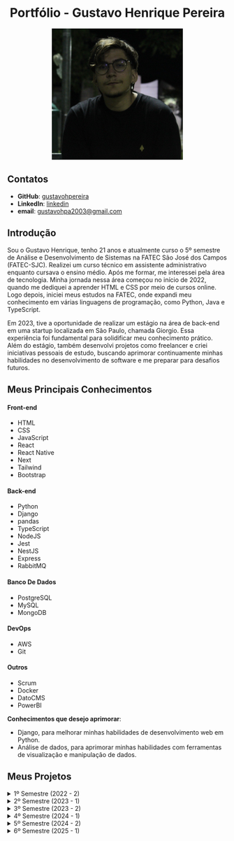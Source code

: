<h1 align="center">Portfólio - Gustavo Henrique Pereira</h1>

<div align="center">


<img src="./img/imagemPerfil.png" alt="Foto de Gustavo Henrique" width="300" height="300">
</div>

## Contatos

- **GitHub**: [gustavohpereira](https://github.com/gustavohpereira)
- **LinkedIn**: [linkedin](https://www.linkedin.com/in/gustavohpa/)
- **email**: [gustavohpa2003@gmail.com](gustavohpa2003@gmail.com)


## Introdução

Sou o Gustavo Henrique, tenho 21 anos e atualmente curso o 5º semestre de Análise e Desenvolvimento de Sistemas na FATEC São José dos Campos (FATEC-SJC). Realizei um curso técnico em assistente administrativo enquanto cursava o ensino médio. Após me formar, me interessei pela área de tecnologia. Minha jornada nessa área começou no início de 2022, quando me dediquei a aprender HTML e CSS por meio de cursos online. Logo depois, iniciei meus estudos na FATEC, onde expandi meu conhecimento em várias linguagens de programação, como Python, Java e TypeScript.

Em 2023, tive a oportunidade de realizar um estágio na área de back-end em uma startup localizada em São Paulo, chamada Giorgio. Essa experiência foi fundamental para solidificar meu conhecimento prático. Além do estágio, também desenvolvi projetos como freelancer e criei iniciativas pessoais de estudo, buscando aprimorar continuamente minhas habilidades no desenvolvimento de software e me preparar para desafios futuros.


## Meus Principais Conhecimentos
#### Front-end
- HTML 
- CSS 
- JavaScript 
- React 
- React Native
- Next
- Tailwind
- Bootstrap


#### Back-end
- Python
- Django
- pandas
- TypeScript 
- NodeJS
- Jest
- NestJS
- Express
- RabbitMQ
  
#### Banco De Dados
- PostgreSQL
- MySQL 
- MongoDB 

#### DevOps
- AWS 
- Git

#### Outros
- Scrum
- Docker
- DatoCMS
- PowerBI

**Conhecimentos que desejo aprimorar**:
- Django, para melhorar minhas habilidades de desenvolvimento web em Python.
- Análise de dados, para aprimorar minhas habilidades com ferramentas de visualização e manipulação de dados.



## Meus Projetos
<details>
<summary>1º Semestre (2022 - 2)</summary>
</br>

**Data:** *agosto/2022*</br></br>
**Empresa:** *FATEC São José dos Campos - SP*</br></br>
**Professor responsável:** *JEAN CARLOS LOURENCO COSTA*</br></br>
**Problema** Um ambiente academico onde contem inumeros laboratórios precisa de uma forma de saber quais computadores estão com a execução debilitada, saber quais os problemas, e o tecnico precisa informar quais computadores estão em manutenção, quais ja estão restaurados, tudo isso de uma forma visual e fluida
**Desafio:** Realizar a identificação de falhas nos equipamentos dos laboratórios de informática da FATEC-SJC, visando a abertura de solicitações internas para que as devidas correções sejam aplicadas de forma ágil e eficaz. </br></br>
**Solução:** Para resolver o problema sugerido, criamos uma solução que facilita a abertura de chamados para o técnico, e também possibilita a visualização rápida do técnico para saber quais máquinas estão em cada sala, e também seu estado, podendo ser personalizado</br></br>

**GitHub:** [mirageGroup](https://github.com/MirageGroup/API_MirageGroup)</br></br>

<div align="center">


<img src="./img/mvp-sprint4.gif" alt="aplicação rodando" width="600" height="450">
</div>


### Tecnologias Utilizadas

- **HTML5 & CSS**: Utilizados para criar uma interface web intuitiva e responsiva, que facilita a navegação e uso da aplicação pelos técnicos.
- **JavaScript**: Responsável por tornar a aplicação interativa, oferecendo funcionalidades dinâmicas como o drag and drop para reorganizar os computadores.
- **Flask**: Utilizado no backend para gerenciamento das requisições, integração com o banco de dados e execução das funcionalidades principais da aplicação.
- **MySQL**: Banco de dados utilizado para armazenar todas as informações sobre os chamados técnicos, o estado das máquinas e o histórico de manutenção.
- **AWS**: Plataforma na nuvem que hospeda a aplicação, garantindo sua escalabilidade e segurança.

---

### Contribuições Pessoais

Minhas principais contribuições no projeto foram:

- Implementação do **monitoramento automático das máquinas**, criando uma integração que analisava em tempo real o estado dos equipamentos e notificava os técnicos em caso de falhas e atualizava com base em chamados feitos para o técnico. Utilizei **JavaScript** e **Flask** para essa funcionalidade.
- Desenvolvimento da funcionalidade de **gestão de chamados**, que permitia criar e gerenciar tickets de manutenção técnica. Trabalhei diretamente na interação entre o frontend e o backend, garantindo que os chamados fossem armazenados corretamente no **MySQL**.
- Atuei também na **reorganização virtual das máquinas**, utilizando **JavaScript** para a funcionalidade de drag and drop, o que permitiu que os técnicos pudessem visualizar e reorganizar os computadores nas salas.

---

### Hard Skills

- **HTML5**: Faço/uso com autonomia.
- **CSS**: Faço/uso com autonomia.
- **JavaScript**: Faço/uso com autonomia.
- **Flask**:  Faço/uso com ajuda.
- **MySQL**: Faço/uso com autonomia.
- **AWS**: Faço/uso com ajuda.

---

### Soft Skills

Neste semestre conduzi reuniões com as equipes para discutirmos sobre o projeto, demonstrando comunicação em equipe e também contato com a equipe. Atuei com os membros da equipe para que o projeto continuasse efetivamente, e apliquei a soft skill de  gestão de tempo para que eu pudesse me organizar melhor, utilizando ferramentas de gestão. Por ser nossa primeira API, foi de crucial importância eu me comunicar com todos, e unir a experiencia de cada um, assim conseguimos distribuir com mais eficiência as tarefas, alinhando com a experiencia de cada um no momento

</details>


<details>
<summary>2º Semestre (2023 - 1) </summary>
</br>

**Data:** *janeiro/2023*</br></br>
**Empresa:** *FATEC São José dos Campos - SP*</br></br>
**Professor responsavel:** *CLAUDIO ETELVINO DE LIMA*</br></br>
**Problema** Uma professora precisa de um sistema que não dependa de internet, e que ela possa gerir completamente a sua sala de uma maneira visual, facil e rapida, assim, necessitando de uma alta disponibilidade e fluidez nos processos
**Desafio:** Desenvolver uma aplicação para organizar aulas, alunos, avaliações, notas e atividades, com foco na operação totalmente offline para garantir flexibilidade em ambientes sem internet. </br></br>
**Solução:** Desenvolvemos uma aplicação desktop em Java, que permite a organização completa do ambiente acadêmico, desde a inserção de alunos até a geração de relatórios de avaliações e notas, operando sem conexão à internet. </br></br>

**GitHub:** [Projeto](https://github.com/MirageGroup/API_MirageGroup_2sem)</br></br>

<div align="center">
<img src="./img/gifAPI2.gif" alt="Imagem do projeto 2" width="600" height="450">
</div>

### Tecnologias Utilizadas

- **Java**: Utilizado tanto no backend quanto no frontend da aplicação.
- **JavaFX**: Ferramenta para construção de interfaces gráficas.
- **SQLite**: Banco de dados local que garante a operação offline da aplicação.

---

### Contribuições Pessoais

Neste projeto atuei como PO e levantei os requisitos e conversei com o cliente, sempre levantando requisitos. Também Desenvolvi a funcionalidade de **gerenciamento de notas e avaliações**, garantindo que as informações fossem salvas corretamente no banco de dados SQLite e criando uma interface amigável em JavaFX para visualização e edição.

---

### Hard Skills

- **Java**: Faço/uso com autonomia.
- **JavaFX**: Faço/uso com ajuda.
- **SQLite**: Faço/uso com autonomia.
---

### Soft Skills

Durante o desenvolvimento dessa API, tivemos o desafio de aprender Java do zero e lidar com uma aplicação desktop, algo completamente novo para a equipe. Mantive o espírito de equipe elevado, organizando um encontro na casa de um dos membros para que pudéssemos programar juntos, o que ajudou a manter todos motivados. Além disso, sempre que surgiam erros no código Java, demonstrei proatividade ao ajudar meus colegas a resolverem-nos, garantindo que o projeto continuasse a progredir sem grandes obstáculos.
</details>


<details>
<summary>3º Semestre (2023 - 2)</summary>
</br>

**Data:** *julho/2023*</br></br>
**Empresa:** *Ionic Health*</br></br>
**Area de Atuação da empresa:** *Automação e integração de tecnologias destinadas a area medica e de saude*</br></br>
**Professor responsável:** *CLAUDIO ETELVINO DE LIMA*</br></br>
**Problema** Para fins de documentação e auditoria, gerir processos de uma equipe se torna um processo complexo e dificil, sem lugar para armazenar evidencias documentos sobre o processo, mas tambem sem um ambiente claro e rapido de gerenciar as etapas de projetos intensifica a problematica
**Desafio:** Desenvolver uma plataforma para gerenciamento de equipes e projetos, que permitisse a organização de tarefas e a manutenção de um fluxo eficiente de trabalho com metodologia ágil. </br></br>
**Solução:** Criamos uma aplicação em React com uma interface kanban que permite aos usuários organizarem suas tarefas e equipes de forma visual. Incluímos também a funcionalidade de armazenar evidências e o acompanhamento do progresso dos projetos. </br></br>

**GitHub:** [linkDoProjeto](https://github.com/MirageGroup/API_MirageGroup_3sem)</br></br>

<div align="center">
<img src="./img/imgAPI3.png" alt="Imagem do projeto 3" width="600" height="450">
</div>

### Tecnologias Utilizadas

- **TypeScript**: Linguagem utilizada tanto no frontend quanto no backend.
- **React**: Framework utilizado para criar uma interface de usuário dinâmica.
- **Node.js**: Backend responsável por gerenciar as requisições e a interação com o banco de dados.
- **TypeORM**: Ferramenta para mapeamento objeto-relacional, facilitando a interação com o banco de dados SQL.

---

### Contribuições Pessoais

Neste projeto atuei como desenvolvedor, Implementei a **funcionalidade kanban**, permitindo que os usuários organizassem suas tarefas visualmente com o drag and drop, e trabalhei na integração com o backend em **Node.js** utilizando **TypeORM** para gerenciamento de banco de dados. Além de criar o sistema de mensagem no Email quando uma reunião for criada ou deletada

---

### Hard Skills

- **TypeScript**: Faço/uso com autonomia.
- **React**: Faço/uso com autonomia.
- **Node.js**: Faço/uso com autonomia.
- **TypeORM**: Faço/uso com autonomia.

---

### Soft Skills

Neste semestre, já tinha estudado React durante as férias, o que me permitiu auxiliar meus colegas no desenvolvimento da aplicação. Assumi um papel de liderança ao ensinar os conceitos de React e orientar o grupo na construção do projeto. Além disso, percebi que seria útil para a equipe adotar um sistema de kanban para organizar as tarefas, então tomei a iniciativa de implementar essa funcionalidade no sistema. Acredito que exercitei a minha proatividade e também o olhar para requisitos, dando uma ação a mais quando necessário
</details>


<details>
<summary>4º Semestre (2024 - 1)</summary>
</br>

**Data:** *fevereiro/2024*</br></br>
**Empresa:** *SIATT*</br></br>
**Area de Atuação da empresa:** *Fornece soluções de tecnologia para os setores de defesa e aeroespacial*</br></br>
**Professor responsavel:** *FABIANO SABHA WALCZAK*</br></br>
**Problema** muita dificuldade de administrar muitas salas em um ambiente empresarial, principalmente quando há muitas reuniões de diversos tamanhos, então reservar e cadastrar uma sala para reunião se torna um processo dificil
**Desafio:** Criar uma solução integrada para gerenciar salas de reuniões físicas, híbridas e virtuais, permitindo a criação de atas, controle de permissões e conexão direta ao Zoom. </br></br>
**Solução:** Desenvolvemos uma plataforma que facilita o agendamento e a gestão de reuniões, oferecendo a possibilidade de conexão com o Zoom e controle de pautas e permissões dos usuários, tudo de forma integrada em uma interface amigável. </br></br>

**GitHub:** [linkDoProjeto](https://github.com/MirageGroup/API_MirageGroup_4sem)</br></br>

<div align="center">
<img src="./img/API4.jpeg" alt="Imagem do projeto 4" width="600" height="450">
</div>

### Tecnologias Utilizadas

- **React**: Desenvolvimento da interface do usuário.
- **TypeScript**: Linguagem utilizada para o desenvolvimento frontend e backend.
- **Node.js**: Backend responsável por gerenciar as funcionalidades da aplicação.
- **TypeORM**: Integração com o banco de dados para gerenciamento de informações sobre as reuniões.
- **API do Zoom**: Conexão direta com o Zoom para facilitar a organização de reuniões virtuais.
- **AWS**: Hospedagem da aplicação e gerenciamento de serviços na nuvem.

---

### Contribuições Pessoais

Fui responsável por desenvolver a **interface front-end e responsividade**, por meio do react com tailwind, realizei as interfaces home, de reuniões, criação de reuniões,criando uma experiência de usuário otimizada e com compatibilidade com diversos dispositivos.Assim como a dinamica de identificação de cada uma(puxar do banco de dados e filtrar) .
com o uso de UseStates e UseEffects em react consegui fazer a aplicação constantemente checar as reuniões vindas do back-end, assim como horarios, quantidade de pessoas, tipo de reunião

---

### Hard Skills

- **React**: Faço/uso com autonomia.
- **TypeScript**: Faço/uso com autonomia.
- **Node.js**: Faço/uso com autonomia.
- **TypeORM**: Faço/uso com autonomia.
- **API do Zoom**: Faço/uso com ajuda.
- **AWS**: Faço/uso com ajuda.

---

### Soft Skills

Por já estarmos familiarizados com as tecnologias utilizadas  decidi focar na experiência do usuário, e conversar com o grupo quais as melhores decisões para o cliente, assim, exercitei a minha soft skill de comunicação com o grupo, com a primeira sprint marcada por um brainstorm do grupo, assim como cada sprint conter dialogos entre todos para melhorar o produto
</details>
<details>
<summary>5º Semestre (2024 - 2) </summary>
</br>

**Data:** *julho/2024*</br></br>
**Empresa:** *Kersys*</br></br>
**Area de Atuação da empresa:** *Gestão florestal e ambiental por meio de soluções de tecnologias*</br></br>
**Professor responsavel:** *JEAN CARLOS LOURENCO COSTA*</br></br>
**Problema** Pequenos e medios agricultores não tem acesso a uma maneira eficiente de gerir a temperatura e outras metricas de suas zonas de plantio, necessitam de uma forma rapida de registrar e acompanhar
**Desafio:** Desenvolver uma aplicação para monitoramento climatico de plantios e areas agricolas, fornecendo alertas e dados em tempo real </br></br>
**Solução:** Desenvolvemos uma aplicação mobile com react native, que permite o usuario registrar, cadastrar, deletar e atualizar areas, e ter acesso aos dados metereologicos e receber alertas de clima</br></br>

**GitHub:** [Projeto](https://github.com/MirageGroup/API_MirageGroup_5_Semestre)</br></br>

<div align="center">
<img src="./img/gifAPI5.gif" alt="Imagem do projeto 5" width="600" height="">
</div>

### Tecnologias Utilizadas

- **React native**: Utilizado tanto no Front-end da aplicação
- **TypeScript**: Linguagem utilizada para o desenvolvimento frontend e backend.
- **Node.js**: Backend responsável por gerenciar as funcionalidades da aplicação.
- **TypeORM**: Integração com o banco de dados para gerenciamento de informações sobre as reuniões.
- **Firebase**: Banco de dados NOSQL para armazenar pontos de plantio e dados metereologicos
- **MySQL**: Banco de dados relacional para cadastro de usuarios

---

### Contribuições Pessoais

Neste projeto atuei como Dev e desenvolvi a base do back-end e conexão com o MYSQL, então realizei manutenções nos controllers de usuarios e na conexão com o banco sql. Tambem desenvolvi a tela de registro no front-end e o sistema de mudança na cor e aviso caso um ponto esteja com a temperatura acima ou abaixo do limite  garantindo que o usuario se atente de que os criterios de temperatura estão sendo ultrapassados


### Hard Skills

- **React native**: Faço/uso com autonomia.
- **TypeScript**: Faço/uso com autonomia.
- **Node.js**: Faço/uso com autonomia.
- **TypeORM**: Faço/uso com autonomia.
- **Firebase**: Faço/uso com ajuda.
- **MySQL**: Faço/uso com autonomia.

---

### Soft Skills

Durante o desenvolvimento deste projeto, focamos em aprimorar a organização da equipe, dividindo as responsabilidades de forma equilibrada entre todos os membros. Essa estratégia garantiu que cada pessoa pudesse contribuir de forma significativa e trabalhar dentro de sua especialidade, aumentando a eficiência e a qualidade do projeto. Mantive a comunicação clara e frequente, promovendo alinhamentos regulares para acompanhar o progresso de cada tarefa e garantindo que todos se sentissem apoiados e engajados no processo. Além disso, estimulei a colaboração ao incentivar trocas de ideias e feedbacks construtivos entre os integrantes, o que fortaleceu o trabalho em equipe e a entrega dos resultados.
</details>

<details>
<summary>6º Semestre (2025 - 1) </summary>
</br>

**Data:** *Fevereiro/2025*</br></br>
**Empresa:** *DOMROCK*</br></br>
**Area de Atuação da empresa:** *Gestão de dados e inteligencia artificial*</br></br>
**Professor responsavel:** *JOSE WALMIR GONCALVES DUQUE*</br></br>
**Problema** Cuidadores de pessoas com Alzheimer frequentemente enfrentam desafios na tomada de decisões e na obtenção de informações confiáveis e específicas sobre o cuidado diário, principalmente em situações emergenciais ou pouco abordadas nos materiais convencionais.
**Desafio:** Desenvolver uma solução tecnológica baseada em inteligência artificial que ofereça suporte informativo e personalizado a cuidadores, com embasamento científico confiável. </br></br>
**Solução:** Desenvolvemos uma aplicação que utiliza uma LLM (Large Language Model) combinada com a técnica de RAG (Retrieval-Augmented Generation), treinada com uma base de documentos científicos relacionados ao Alzheimer. A ferramenta permite ao cuidador consultar a IA sobre dúvidas relacionadas aos cuidados, recebendo respostas fundamentadas.
Além disso, o sistema conta com um módulo de Human Feedback, onde o usuário pode visualizar respostas geradas por dois modelos diferentes e avaliá-las com base em critérios de clareza, relevância e utilidade, permitindo o aprimoramento contínuo do sistema.</br></br>

**GitHub:** [Projeto](https://github.com/MirageGroup/API_MirageGroup_6_Semestre)</br></br>

<div align="center">
<img src="./img/API6.png" alt="Imagem do projeto 5" width="600" height="">

</div>

### Tecnologias Utilizadas

- **vue3**: Utilizado tanto no Front-end da aplicação
- **tailwind**: Estilização do front-end
- **TypeScript**: Linguagem utilizada para o desenvolvimento frontend.
- **SpringBoot**: Backend responsável por gerenciar as funcionalidades de review da aplicação.
- **Python**: Utilizado para fazer o back-end e o llm
-  **Fastapi**: Utilizado para fazer a API rest de nossa llm python
- **MongoDB**: Banco de dados NoSQL utilizado para armazenar feedbacks dos modelos.
- **Chroma**: Banco vetorial utilizado para armazenar e recuperar documentos de forma semântica com base em embeddings, essencial para o funcionamento do RAG.

---

### Contribuições Pessoais

Fui responsável por fazer manutenções na arquitetura da llm e seu prompt, além de configurar a comunicação entre o FastAPI e o front-end via Spring Boot. Trabalhei tambem em auxilios no front-end como digitação da resposta em tempo real e bugs de requisição para o spring-boot.Alem de fazer manutenções na comunicação front-springBoot-fastAPI


### Hard Skills


- **vue3**: Faço/uso com autonomia
- **tailwind**: Faço/uso com autonomia
- **TypeScript**: Faço/uso com autonomia
- **SpringBoot**: Faço/uso com autonomia.
- **Python**: Faço/uso com autonomia
- **Fastapi**: Faço/uso com ajuda
- **MongoDB**: Faço/uso com autonomia.
- **Chroma**: Faço/uso com ajuda.

---

### Soft Skills

Este projeto me desafiou a aplicar IA de forma responsável e humanizada, desenvolvendo empatia pelas dificuldades de quem cuida de pessoas com Alzheimer. Exercitei a comunicação entre áreas técnicas distintas (Java, Python, Front-end), além da organização do trabalho em equipe com foco em impacto social real. O ciclo de testes e validações com usuários simulados também fortaleceu minha visão de produto e capacidade de adaptação com base em feedbacks.
</details>

